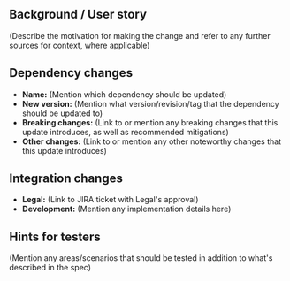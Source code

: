 ## Background / User story

(Describe the motivation for making the change and refer to any further sources for context, where applicable)

## Dependency changes

- **Name:** (Mention which dependency should be updated)
- **New version:** (Mention what version/revision/tag that the dependency should be updated to)
- **Breaking changes:** (Link to or mention any breaking changes that this update introduces, as well as recommended mitigations)
- **Other changes:** (Link to or mention any other noteworthy changes that this update introduces)

## Integration changes

- **Legal:** (Link to JIRA ticket with Legal's approval)
- **Development:** (Mention any implementation details here)

## Hints for testers
(Mention any areas/scenarios that should be tested in addition to what's described in the spec)
